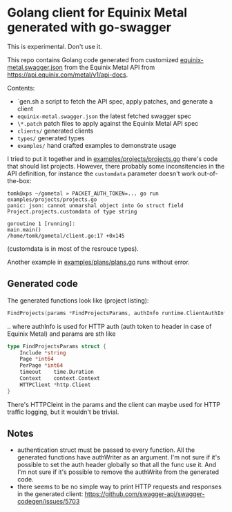 # Golang client for Equinix Metal generated with go-swagger

This is experimental. Don't use it.

This repo contains Golang code generated from customized [equinix-metal.swagger.json](equinix-metal.swagger.json) from the Equinix Metal API from <https://api.equinix.com/metal/v1/api-docs>.

Contents:
- `gen.sh a script to fetch the API spec, apply patches, and generate a client
- `equinix-metal.swagger.json` the latest fetched swagger spec
- `\*.patch` patch files to apply against the Equinix Metal API spec
- `clients/` generated clients
- `types/` generated types
- `examples/` hand crafted examples to demonstrate usage


I tried to put it together and in [examples/projects/projects.go](examples/projects/projects.go) there's code that should list projects. However, there probably some inconsitencies in the API definition, for instance the `customdata` parameter doesn't work out-of-the-box:

```
tomk@xps ~/gometal » PACKET_AUTH_TOKEN=... go run examples/projects/projects.go
panic: json: cannot unmarshal object into Go struct field Project.projects.customdata of type string

goroutine 1 [running]:
main.main()
/home/tomk/gometal/client.go:17 +0x145
```

(customdata is in most of the resrouce types).

Another example in [examples/plans/plans.go](examples/plans/plans.go) runs without error.

## Generated code

The generated functions look like (project listing):

```go
FindProjects(params *FindProjectsParams, authInfo runtime.ClientAuthInfoWriter) (*FindProjectsOK, error)
```

.. where authInfo is used for HTTP auth (auth token to header in case of Equinix Metal) and params are sth like

```go
type FindProjectsParams struct {
    Include *string
    Page *int64
    PerPage *int64
    timeout    time.Duration
    Context    context.Context
    HTTPClient *http.Client
}
```

There's HTTPCleint in the params and the client can maybe used for HTTP traffic logging, but it wouldn't be trivial.



## Notes

- authentication struct must be passed to every function. All the generated functions have authWriter as an argument. I'm not sure if it's possible to set the auth header globally so that all the func use it. And I'm not sure if it's possible to remove the authWrite from the generated code.
- there seems to be no simple way to print HTTP requests and responses in the generated client:
  https://github.com/swagger-api/swagger-codegen/issues/5703
